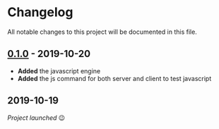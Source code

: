 # Changelog
All notable changes to this project will be documented in this file.

## [0.1.0] - 2019-10-20

- **Added** the javascript engine
- **Added** the js command for both server and client to test javascript

## 2019-10-19

*Project launched* 😉

[0.1.0]:https://github.com/Loxoz/MindustryJSPlugin/commit/dfaebba2f87fa88ada31e901e92cb98d4d5e4c43
